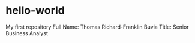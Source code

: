 # hello-world
My first repository
Full Name: Thomas Richard-Franklin Buvia
Title: Senior Business Analyst

